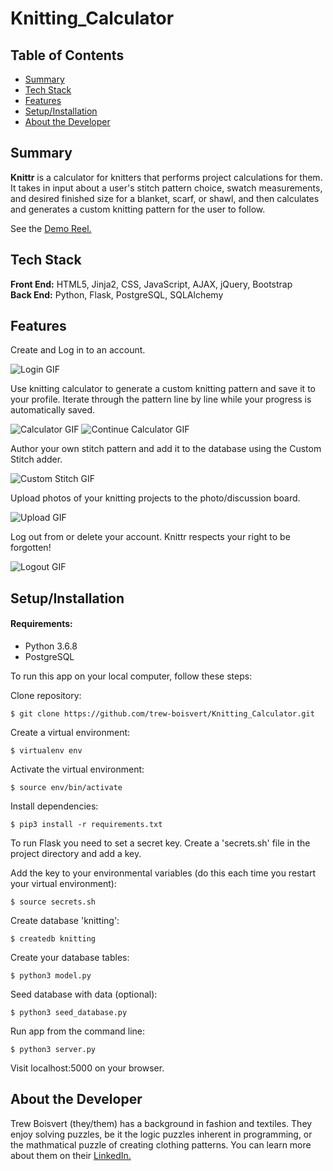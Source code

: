 # Knitting_Calculator

## Table of Contents

* [Summary](#summary)
* [Tech Stack](#tech-stack)
* [Features](#features)
* [Setup/Installation](#setup)
* [About the Developer](#developer)

## <a name="summary"></a>Summary
**Knittr** is a calculator for knitters that performs project calculations for them.  It takes in input about a user's stitch pattern choice, swatch measurements, and desired finished size for a blanket, scarf, or shawl, and then calculates and generates a custom knitting pattern for the user to follow. 

See the <a href="https://www.youtube.com/watch?v=mqXHf9OXQss">Demo Reel.</a>

## <a name="tech-stack"></a>Tech Stack
__Front End:__ HTML5, Jinja2, CSS, JavaScript, AJAX, jQuery, Bootstrap<br/>
__Back End:__ Python, Flask, PostgreSQL, SQLAlchemy <br/>

## <a name="features"></a>Features

Create and Log in to an account.

![Login GIF](/static/images/LoginGIF.gif)

Use knitting calculator to generate a custom knitting pattern and save it to your profile.  Iterate through the pattern line by line while your progress is automatically saved. 

![Calculator GIF](/static/images/CalculatorGIF.gif)
![Continue Calculator GIF](/static/images/ContinueCalculatorGIF.gif)

Author your own stitch pattern and add it to the database using the Custom Stitch adder.

![Custom Stitch GIF](/static/images/CustomStitchGIF.gif)

Upload photos of your knitting projects to the photo/discussion board.

![Upload GIF](/static/images/UploadGIF.gif)

Log out from or delete your account.  Knittr respects your right to be forgotten!

![Logout GIF](/static/images/LogoutGIF.gif)

## <a name="setup"></a>Setup/Installation

#### Requirements:

- Python 3.6.8
- PostgreSQL

To run this app on your local computer, follow these steps:

Clone repository:
```
$ git clone https://github.com/trew-boisvert/Knitting_Calculator.git
```

Create a virtual environment:
```
$ virtualenv env
```

Activate the virtual environment:
```
$ source env/bin/activate
```

Install dependencies:
```
$ pip3 install -r requirements.txt
```

To run Flask you need to set a secret key. Create a 'secrets.sh' file in the project directory and add a key.

Add the key to your environmental variables (do this each time you restart your virtual environment):
```
$ source secrets.sh
```

Create database 'knitting':
```
$ createdb knitting
```

Create your database tables:
```
$ python3 model.py
```

Seed database with data (optional):
```
$ python3 seed_database.py
```

Run app from the command line:
```
$ python3 server.py
```

Visit localhost:5000 on your browser.

## <a name="developer"></a>About the Developer

Trew Boisvert (they/them) has a background in fashion and textiles.  They enjoy solving puzzles, be it the logic puzzles inherent in programming, or the mathmatical puzzle of creating clothing patterns.  You can learn more about them on their <a href="https://www.linkedin.com/in/trew-boisvert-a78309a1/">LinkedIn.</a>

